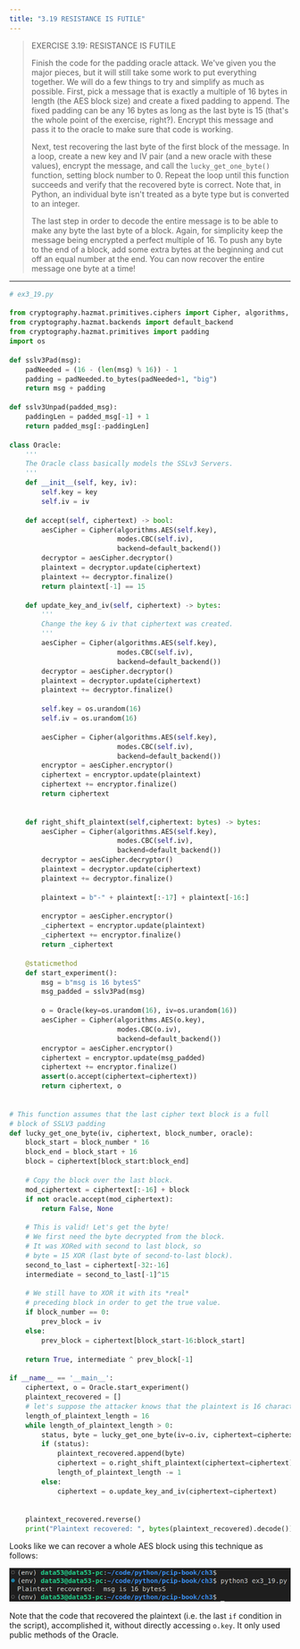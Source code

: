 ```yaml
---
title: "3.19 RESISTANCE IS FUTILE"
---
```


> EXERCISE 3.19: RESISTANCE IS FUTILE
> 
> Finish the code for the padding oracle attack. We've given you the major pieces, but 
> it will still take some work to put everything together. We will do a few things to 
> try and simplify as much as possible. First, pick a message that is exactly a multiple 
> of 16 bytes in length (the AES block size) and create a fixed padding to append. The fixed 
> padding can be any $16$ bytes as long as the last byte is $15$ (that's the whole point of the 
> exercise, right?). Encrypt this message and pass it to the oracle to make sure that code 
> is working. 
> 
> Next, test recovering the last byte of the first block of the message. In a loop, create a new 
> key and IV pair (and a new oracle with these values), encrypt the message, and call the 
> `lucky_get_one_byte()` function, setting block number to $0$. Repeat the loop until this 
> function succeeds and verify that the recovered byte is correct. Note that, in Python, 
> an individual byte isn't treated as a byte type but is converted to an integer. 
> 
> The last step in order to decode the entire message is to be able to make any byte the 
> last byte of a block. Again, for simplicity keep the message being encrypted a perfect multiple 
> of $16$. To push any byte to the end of a block, add some extra bytes at the beginning and cut off 
> an equal number at the end. You can now recover the entire message one byte at a time!

--------------------------------

```python
# ex3_19.py

from cryptography.hazmat.primitives.ciphers import Cipher, algorithms, modes
from cryptography.hazmat.backends import default_backend
from cryptography.hazmat.primitives import padding
import os

def sslv3Pad(msg): 
    padNeeded = (16 - (len(msg) % 16)) - 1
    padding = padNeeded.to_bytes(padNeeded+1, "big")
    return msg + padding 

def sslv3Unpad(padded_msg): 
    paddingLen = padded_msg[-1] + 1 
    return padded_msg[:-paddingLen]

class Oracle:
    '''
    The Oracle class basically models the SSLv3 Servers. 
    '''
    def __init__(self, key, iv):
        self.key = key
        self.iv = iv

    def accept(self, ciphertext) -> bool:
        aesCipher = Cipher(algorithms.AES(self.key),
                           modes.CBC(self.iv),
                           backend=default_backend())
        decryptor = aesCipher.decryptor()
        plaintext = decryptor.update(ciphertext)
        plaintext += decryptor.finalize()
        return plaintext[-1] == 15

    def update_key_and_iv(self, ciphertext) -> bytes: 
        '''
        Change the key & iv that ciphertext was created. 
        '''
        aesCipher = Cipher(algorithms.AES(self.key),
                           modes.CBC(self.iv),
                           backend=default_backend())
        decryptor = aesCipher.decryptor()
        plaintext = decryptor.update(ciphertext)
        plaintext += decryptor.finalize()

        self.key = os.urandom(16)
        self.iv = os.urandom(16)

        aesCipher = Cipher(algorithms.AES(self.key),
                           modes.CBC(self.iv),
                           backend=default_backend())
        encryptor = aesCipher.encryptor() 
        ciphertext = encryptor.update(plaintext)
        ciphertext += encryptor.finalize()
        return ciphertext  


    def right_shift_plaintext(self,ciphertext: bytes) -> bytes: 
        aesCipher = Cipher(algorithms.AES(self.key),
                           modes.CBC(self.iv),
                           backend=default_backend())
        decryptor = aesCipher.decryptor()
        plaintext = decryptor.update(ciphertext)
        plaintext += decryptor.finalize()

        plaintext = b"-" + plaintext[:-17] + plaintext[-16:]
        
        encryptor = aesCipher.encryptor() 
        _ciphertext = encryptor.update(plaintext) 
        _ciphertext += encryptor.finalize()
        return _ciphertext 
    
    @staticmethod
    def start_experiment(): 
        msg = b"msg is 16 bytesS"
        msg_padded = sslv3Pad(msg) 

        o = Oracle(key=os.urandom(16), iv=os.urandom(16))
        aesCipher = Cipher(algorithms.AES(o.key),
                           modes.CBC(o.iv),
                           backend=default_backend())
        encryptor = aesCipher.encryptor() 
        ciphertext = encryptor.update(msg_padded)
        ciphertext += encryptor.finalize() 
        assert(o.accept(ciphertext=ciphertext))
        return ciphertext, o 
        

# This function assumes that the last cipher text block is a full
# block of SSLV3 padding
def lucky_get_one_byte(iv, ciphertext, block_number, oracle):
    block_start = block_number * 16
    block_end = block_start + 16
    block = ciphertext[block_start:block_end]

    # Copy the block over the last block.
    mod_ciphertext = ciphertext[:-16] + block
    if not oracle.accept(mod_ciphertext):
        return False, None

    # This is valid! Let's get the byte!
    # We first need the byte decrypted from the block.
    # It was XORed with second to last block, so
    # byte = 15 XOR (last byte of second-to-last block).
    second_to_last = ciphertext[-32:-16]
    intermediate = second_to_last[-1]^15

    # We still have to XOR it with its *real*
    # preceding block in order to get the true value.
    if block_number == 0:
        prev_block = iv
    else:
        prev_block = ciphertext[block_start-16:block_start]

    return True, intermediate ^ prev_block[-1]
    
if __name__ == '__main__': 
    ciphertext, o = Oracle.start_experiment() 
    plaintext_recovered = []
    # let's suppose the attacker knows that the plaintext is 16 characters/bytes long. 
    length_of_plaintext_length = 16 
    while length_of_plaintext_length > 0: 
        status, byte = lucky_get_one_byte(iv=o.iv, ciphertext=ciphertext, block_number=0, oracle=o) 
        if (status): 
            plaintext_recovered.append(byte)
            ciphertext = o.right_shift_plaintext(ciphertext=ciphertext)
            length_of_plaintext_length -= 1
        else: 
            ciphertext = o.update_key_and_iv(ciphertext=ciphertext)
        

    plaintext_recovered.reverse()
    print("Plaintext recovered: ", bytes(plaintext_recovered).decode())
```

Looks like we can recover a whole AES block using this technique as follows: 

<img src="ex3_19_fig1.png">

Note that the code that recovered the plaintext (i.e. the last `if` condition in the
script), accomplished it, without directly accessing `o.key`. It only used public methods of the Oracle. 